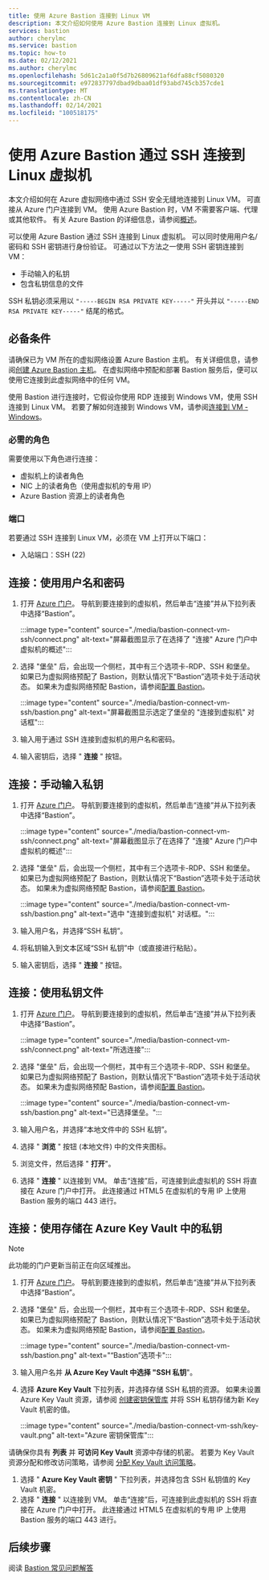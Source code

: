 ```yaml
---
title: 使用 Azure Bastion 连接到 Linux VM
description: 本文介绍如何使用 Azure Bastion 连接到 Linux 虚拟机。
services: bastion
author: cherylmc
ms.service: bastion
ms.topic: how-to
ms.date: 02/12/2021
ms.author: cherylmc
ms.openlocfilehash: 5d61c2a1a0f5d7b26809621af6dfa88cf5080320
ms.sourcegitcommit: e972837797dbad9dbaa01df93abd745cb357cde1
ms.translationtype: MT
ms.contentlocale: zh-CN
ms.lasthandoff: 02/14/2021
ms.locfileid: "100518175"
---
```

# <a name="connect-using-ssh-to-a-linux-virtual-machine-using-azure-bastion"></a>使用 Azure Bastion 通过 SSH 连接到 Linux 虚拟机

本文介绍如何在 Azure 虚拟网络中通过 SSH 安全无缝地连接到 Linux VM。 可直接从 Azure 门户连接到 VM。 使用 Azure Bastion 时，VM 不需要客户端、代理或其他软件。 有关 Azure Bastion 的详细信息，请参阅[概述](bastion-overview.md)。

可以使用 Azure Bastion 通过 SSH 连接到 Linux 虚拟机。 可以同时使用用户名/密码和 SSH 密钥进行身份验证。 可通过以下方法之一使用 SSH 密钥连接到 VM：

* 手动输入的私钥
* 包含私钥信息的文件

SSH 私钥必须采用以 `"-----BEGIN RSA PRIVATE KEY-----"` 开头并以 `"-----END RSA PRIVATE KEY-----"` 结尾的格式。

## <a name="prerequisites"></a>必备条件

请确保已为 VM 所在的虚拟网络设置 Azure Bastion 主机。 有关详细信息，请参阅[创建 Azure Bastion 主机](./tutorial-create-host-portal.md)。 在虚拟网络中预配和部署 Bastion 服务后，便可以使用它连接到此虚拟网络中的任何 VM。 

使用 Bastion 进行连接时，它假设你使用 RDP 连接到 Windows VM，使用 SSH 连接到 Linux VM。 若要了解如何连接到 Windows VM，请参阅[连接到 VM - Windows](bastion-connect-vm-rdp.md)。

### <a name="required-roles"></a>必需的角色

需要使用以下角色进行连接：

* 虚拟机上的读者角色
* NIC 上的读者角色（使用虚拟机的专用 IP）
* Azure Bastion 资源上的读者角色

### <a name="ports"></a>端口

若要通过 SSH 连接到 Linux VM，必须在 VM 上打开以下端口：

* 入站端口：SSH (22)

## <a name="connect-using-username-and-password"></a><a name="username"></a>连接：使用用户名和密码

1. 打开 [Azure 门户](https://portal.azure.com)。 导航到要连接到的虚拟机，然后单击“连接”并从下拉列表中选择“Bastion”。

   :::image type="content" source="./media/bastion-connect-vm-ssh/connect.png" alt-text="屏幕截图显示了在选择了 &quot;连接&quot; Azure 门户中虚拟机的概述":::
1. 选择 "堡垒" 后，会出现一个侧栏，其中有三个选项卡-RDP、SSH 和堡垒。 如果已为虚拟网络预配了 Bastion，则默认情况下“Bastion”选项卡处于活动状态。 如果未为虚拟网络预配 Bastion，请参阅[配置 Bastion](./tutorial-create-host-portal.md)。

   :::image type="content" source="./media/bastion-connect-vm-ssh/bastion.png" alt-text="屏幕截图显示选定了堡垒的 &quot;连接到虚拟机&quot; 对话框":::
1. 输入用于通过 SSH 连接到虚拟机的用户名和密码。
1. 输入密钥后，选择 " **连接** " 按钮。

## <a name="connect-manually-enter-a-private-key"></a><a name="privatekey"></a>连接：手动输入私钥

1. 打开 [Azure 门户](https://portal.azure.com)。 导航到要连接到的虚拟机，然后单击“连接”并从下拉列表中选择“Bastion”。

   :::image type="content" source="./media/bastion-connect-vm-ssh/connect.png" alt-text="屏幕截图显示了在选择了 &quot;连接&quot; Azure 门户中虚拟机的概述":::
1. 选择 "堡垒" 后，会出现一个侧栏，其中有三个选项卡-RDP、SSH 和堡垒。 如果已为虚拟网络预配了 Bastion，则默认情况下“Bastion”选项卡处于活动状态。 如果未为虚拟网络预配 Bastion，请参阅[配置 Bastion](./tutorial-create-host-portal.md)。

   :::image type="content" source="./media/bastion-connect-vm-ssh/bastion.png" alt-text="选中 &quot;连接到虚拟机&quot; 对话框。":::
1. 输入用户名，并选择“SSH 私钥”。
1. 将私钥输入到文本区域“SSH 私钥”中（或直接进行粘贴）。
1. 输入密钥后，选择 " **连接** " 按钮。

## <a name="connect-using-a-private-key-file"></a><a name="ssh"></a>连接：使用私钥文件

1. 打开 [Azure 门户](https://portal.azure.com)。 导航到要连接到的虚拟机，然后单击“连接”并从下拉列表中选择“Bastion”。

   :::image type="content" source="./media/bastion-connect-vm-ssh/connect.png" alt-text="所选连接":::
1. 选择 "堡垒" 后，会出现一个侧栏，其中有三个选项卡-RDP、SSH 和堡垒。 如果已为虚拟网络预配了 Bastion，则默认情况下“Bastion”选项卡处于活动状态。 如果未为虚拟网络预配 Bastion，请参阅[配置 Bastion](./tutorial-create-host-portal.md)。

   :::image type="content" source="./media/bastion-connect-vm-ssh/bastion.png" alt-text="已选择堡垒。":::
1. 输入用户名，并选择“本地文件中的 SSH 私钥”。
1. 选择 " **浏览** " 按钮 (本地文件) 中的文件夹图标。
1. 浏览文件，然后选择 " **打开**"。
1. 选择 " **连接** " 以连接到 VM。 单击“连接”后，可连接到此虚拟机的 SSH 将直接在 Azure 门户中打开。 此连接通过 HTML5 在虚拟机的专用 IP 上使用 Bastion 服务的端口 443 进行。

## <a name="connect-using-a-private-key-stored-in-azure-key-vault"></a><a name="akv"></a>连接：使用存储在 Azure Key Vault 中的私钥

>[!NOTE]
>此功能的门户更新当前正在向区域推出。
>

1. 打开 [Azure 门户](https://portal.azure.com)。 导航到要连接到的虚拟机，然后单击“连接”并从下拉列表中选择“Bastion”。
1. 选择 "堡垒" 后，会出现一个侧栏，其中有三个选项卡-RDP、SSH 和堡垒。 如果已为虚拟网络预配了 Bastion，则默认情况下“Bastion”选项卡处于活动状态。 如果未为虚拟网络预配 Bastion，请参阅[配置 Bastion](bastion-create-host-portal.md)。

   :::image type="content" source="./media/bastion-connect-vm-ssh/bastion.png" alt-text="“Bastion”选项卡":::
1. 输入用户名并 **从 Azure Key Vault 中选择 "SSH 私钥**"。
1. 选择 **Azure Key Vault** 下拉列表，并选择存储 SSH 私钥的资源。 如果未设置 Azure Key Vault 资源，请参阅 [创建密钥保管库](../key-vault/general/quick-create-portal.md) 并将 SSH 私钥存储为新 Key Vault 机密的值。

   :::image type="content" source="./media/bastion-connect-vm-ssh/key-vault.png" alt-text="Azure 密钥保管库":::

请确保你具有 **列表** 并 **可访问 Key Vault** 资源中存储的机密。 若要为 Key Vault 资源分配和修改访问策略，请参阅 [分配 Key Vault 访问策略](../key-vault/general/assign-access-policy-portal.md)。

1. 选择 " **Azure Key Vault 密钥** " 下拉列表，并选择包含 SSH 私钥值的 Key Vault 机密。
1. 选择 " **连接** " 以连接到 VM。 单击“连接”后，可连接到此虚拟机的 SSH 将直接在 Azure 门户中打开。 此连接通过 HTML5 在虚拟机的专用 IP 上使用 Bastion 服务的端口 443 进行。

## <a name="next-steps"></a>后续步骤

阅读 [Bastion 常见问题解答](bastion-faq.md)
